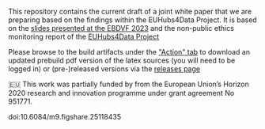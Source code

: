 This repository contains the current draft of a joint white paper that we are preparing based on the findings within the EUHubs4Data Project.
It is based on the [slides presented at the EBDVF 2023](https://european-big-data-value-forum.eu/wp-content/uploads/2023/11/EUH4D-EBDVF-2023_TR_Data_Ethics.pdf) and the non-public ethics monitoring report of the [EUHubs4Data Project](https://euhubs4data.eu/) 

Please browse to the build artifacts under the ["Action" tab](https://github.com/EUH4DEthics/Whitepaper/actions) to download an updated prebuild pdf version of the latex sources (you will need to be logged in) or (pre-)released versions via the [releases page](https://github.com/EUH4DEthics/Whitepaper/releases)

🇪🇺 This work was partially funded by from the European Union’s Horizon 2020 research and innovation programme under grant agreement No 951771.


doi:10.6084/m9.figshare.25118435 

